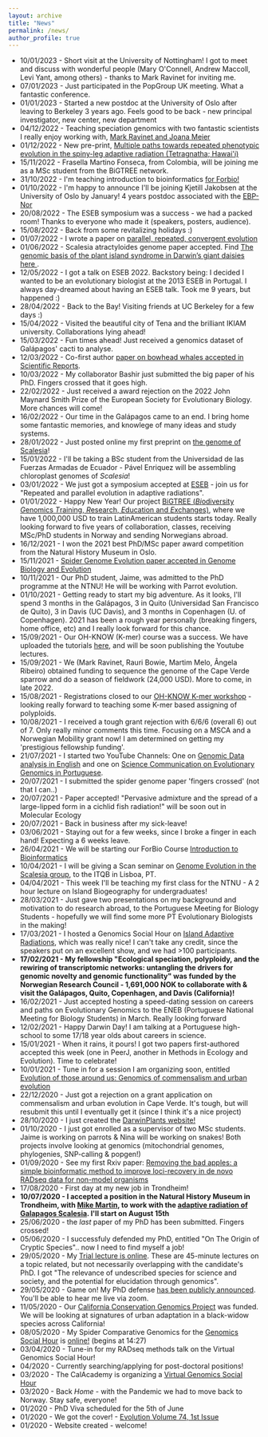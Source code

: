 ```yaml
---
layout: archive
title: "News"
permalink: /news/
author_profile: true
---
```

* 10/01/2023 - Short visit at the University of Nottingham! I got to meet and discuss with wonderful people (Mary O'Connell, Andrew Maccoll, Levi Yant, among others) - thanks to Mark Ravinet for inviting me.
* 07/01/2023 - Just participated in the PopGroup UK meeting. What a fantastic conference.
* 01/01/2023 - Started a new postdoc at the University of Oslo after leaving to Berkeley 3 years ago. Feels good to be back - new principal investigator, new center, new department
* 04/12/2022 - Teaching speciation genomics with two fantastic scientists I really enjoy working with, [Mark Ravinet and Joana Meier](https://www.physalia-courses.org/courses-workshops/course37/)
* 01/12/2022 - New pre-print, [Multiple paths towards repeated phenotypic evolution in the spiny-leg adaptive radiation (Tetragnatha; Hawai'i)](https://www.biorxiv.org/content/10.1101/2022.11.29.518358v1.full.pdf+html)
* 15/11/2022 - Frasella Martino Fonseca, from Colombia, will be joining me as a MSc student from the BiGTREE network.
* 31/10/2022 - I'm teaching introduction to bioinformatics [for Forbio!](https://www.forbio.uio.no/events/courses/2022/bioinfo_intro_2022.html)
* 01/10/2022 - I'm happy to announce I'll be joining Kjetill Jakobsen at the University of Oslo by January! 4 years postdoc associated with the [EBP-Nor](https://www.mn.uio.no/cees/english/research/groups/ebp-nor/)
* 20/08/2022 - The ESEB symposium was a success - we had a packed room! Thanks to everyone who made it (speakers, posters, audience).
* 15/08/2022 - Back from some revitalizing holidays :)
* 01/07/2022 - I wrote a paper on [parallel, repeated, convergent evolution](https://ecoevorxiv.org/g8u39/)
* 01/06/2022 - Scalesia atractyloides genome paper accepted. Find [The genomic basis of the plant island syndrome in Darwin’s giant daisies here
](https://www.nature.com/articles/s41467-022-31280-w).
* 12/05/2022 - I got a talk on ESEB 2022. Backstory being:  I decided I wanted to be an evolutionary biologist at the 2013 ESEB in Portugal. I always day-dreamed about having an ESEB talk. Took me 9 years, but happened :)
* 28/04/2022 - Back to the Bay! Visiting friends at UC Berkeley for a few days :)
* 15/04/2022 - Visited the beautiful city of Tena and the brilliant IKIAM university. Collaborations lying ahead!
* 15/03/2022 - Fun times ahead! Just received a genomics dataset of Galápagos' cacti to analyse.
* 12/03/2022 - Co-first author [paper on bowhead whales accepted in Scientific Reports](https://www.nature.com/articles/s41598-022-09868-5).
* 10/03/2022 - My collaborator Bashir just submitted the big paper of his PhD. Fingers crossed that it goes high.
* 22/02/2022 - Just received a award rejection on the 2022 John Maynard Smith Prize of the European Society for Evolutionary Biology. More chances will come!
* 16/02/2022 - Our time in the Galápagos came to an end. I bring home some fantastic memories, and knowlege of many ideas and study systems.
* 28/01/2022 - Just posted online my first preprint on [the genome of Scalesia](https://www.biorxiv.org/content/10.1101/2022.01.26.477903v1.article-metrics)!
* 15/01/2022 - I'll be taking a BSc student from the Universidad de las Fuerzas Armadas de Ecuador - Pável Enriquez will be assembling chloroplast genomes of *Scalesia*!
* 03/01/2022 - We just got a symposium accepted at [ESEB](https://www.eseb2022.cz/) - join us for "Repeated and parallel evolution in adaptive radiations".
* 01/01/2022 - Happy New Year! Our project [BiGTREE (*Bi*odiversity *G*enomics *T*raining, *R*esearch, *E*ducation and *E*xchanges)](http://bigtree-training.org/), where we have 1,000,000 USD to train LatinAmerican students starts today. Really looking forward to five years of collaboration, classes, receiving MSc/PhD students in Norway and sending Norwegians abroad.
* 16/12/2021 - I won the 2021 best PhD/MSc paper award competition from the Natural History Museum in Oslo.
* 15/11/2021 - [Spider Genome Evolution paper accepted in Genome Biology and Evolution](https://academic.oup.com/gbe/advance-article/doi/10.1093/gbe/evab262/6443144)
* 10/11/2021 - Our PhD student, Jaime, was admitted to the PhD programme at the NTNU! He will be working with Parrot evolution.
* 01/10/2021 - Getting ready to start my big adventure. As it looks, I'll spend 3 months in the Galápagos, 3 in Quito (Universidad San Francisco de Quito), 3 in Davis (UC Davis), and 3 months in Copenhagen (U. of Copenhagen). 2021 has been a rough year personally (breaking fingers, home office, etc) and I really look forward for this chance.
* 15/09/2021 - Our OH-KNOW (K-mer) course was a success. We have uploaded the tutorials [here](https://github.com/KamilSJaron/oh-know/wiki), and will be soon publishing the Youtube lectures.
* 15/09/2021 - We (Mark Ravinet, Rauri Bowie, Martim Melo, Ângela Ribeiro) obtained funding to sequence the genome of the Cape Verde sparrow and do a season of fieldwork (24,000 USD). More to come, in late 2022.
* 15/08/2021 - Registrations closed to our [OH-KNOW K-mer workshop](https://www.forbio.uio.no/events/courses/2021/k-mer_workshop) - looking really forward to teaching some K-mer based assigning of polyploids.
* 10/08/2021 - I received a tough grant rejection with 6/6/6 (overall 6) out of 7. Only really minor comments this time. Focusing on a MSCA and a Norwegian Mobility grant now! I am determined on getting my 'prestigious fellowship funding'.
* 21/07/2021 - I started two YouTube Channels: One on [Genomic Data analysis in English](https://www.youtube.com/channel/UCgi3FD6fLuaeqFhtRXFGaCQ) and one on [Science Communication on Evolutionary Genomics in Portuguese](https://www.youtube.com/channel/UCmUoTV3D7crpc2MrEwQMRQA).
* 20/07/2021 - I submitted the spider genome paper 'fingers crossed' (not that I can..)
* 20/07/2021 - Paper accepted! "Pervasive admixture and the spread of a large-lipped form in a cichlid fish radiation!" will be soon out in Molecular Ecology
* 20/07/2021 - Back in business after my sick-leave!
* 03/06/2021 - Staying out for a few weeks, since I broke a finger in each hand! Expecting a 6 weeks leave.
* 26/04/2021 - We will be starting our ForBio Course [Introduction to Bioinformatics](https://www.forbio.uio.no/events/courses/2021/bioinfo_intro_2021.html)
* 10/04/2021 - I will be giving a Scan seminar on [Genome Evolution in the Scalesia group](https://www.itqb.unl.pt/events/scan-jose-cerca), to the ITQB in Lisboa, PT.
* 04/04/2021 - This week I'll be teaching my first class for the NTNU - A 2 hour lecture on Island Biogeography for undergraduates!
* 28/03/2021 - Just gave two presentations on my background and motivation to do research abroad, to the Portuguese Meeting for Biology Students - hopefully we will find some more PT Evolutionary Biologists in the making!
* 17/03/2021 - I hosted a Genomics Social Hour on [Island Adaptive Radiations](https://www.youtube.com/watch?v=q_GFcqb8fls), which was really nice! I can't take any credit, since the speakers put on an excellent show, and we had >100 participants.
* **17/02/2021 - My fellowship "Ecological speciation, polyploidy, and the rewiring of transcriptomic networks: untangling the drivers for genomic novelty and genomic functionality" was funded by the Norwegian Research Council - 1,691,000 NOK to collaborate with & visit the Galápagos, Quito, Copenhagen, and Davis (California)!**
* 16/02/2021 - Just accepted hosting a speed-dating session on careers and paths on Evolutionary Genomics to the ENEB (Portuguese National Meeting for Biology Students) in March. Really looking forward 
* 12/02/2021 - Happy Darwin Day! I am talking at a Portuguese high-school to some 17/18 year olds about careers in science.
* 15/01/2021 - When it rains, it pours! I got two papers first-authored accepted this week (one in PeerJ, another in Methods in Ecology and Evolution). Time to celebrate!
* 10/01/2021 - Tune in for a session I am organizing soon, entitled [Evolution of those around us: Genomics of commensalism and urban evolution](https://twitter.com/IslandGenomics/status/1350007548154437633?s=19)
* 22/12/2020 - Just got a rejection on a grant application on commensalism and urban evolution in Cape Verde. It's tough, but will resubmit this until I eventually get it (since I think it's a nice project)
* 28/10/2020 - I just created the [DarwinPlants website!](https://darwin-plants.com)
* 01/10/2020 - I just got enrolled as a supervisor of two MSc students. Jaime is working on parrots & Nina will be working on snakes! Both projects involve looking at genomics (mitochondrial genomes, phylogenies, SNP-calling & popgen!)
* 01/09/2020 - See my first Rxiv paper: [Removing the bad apples: a simple bioinformatic method to improve loci-recovery in de novo RADseq data for non-model organisms](https://ecoevorxiv.org/47tka)
* 17/08/2020 - First day at my new job in Trondheim!
* **10/07/2020 - I accepted a position in the Natural History Museum in Trondheim, with [Mike Martin](https://scholar.google.com/citations?hl=en&user=WosqmUMAAAAJ), to work with the [adaptive radiation of Galapagos Scalesia](https://prosjektbanken.forskningsradet.no/#/project/NFR/287327). I'll start on August 15th** 
* 25/06/2020 - the *last* paper of my PhD has been submitted. Fingers crossed!
* 05/06/2020 - I successfuly defended my PhD, entitled "On The Origin of Cryptic Species".. now I need to find myself a job!
* 29/05/2020 - My [Trial lecture is online](https://www.nhm.uio.no/english/research/events/disputations-and-trial-lectures/proveforeslesninger/triallecture_cerca-%281%29.mp4). These are 45-minute lectures on a topic related, but not necessarily overlapping with the candidate's PhD. I got "The relevance of undescribed species for science and society, and the potential for elucidation through genomics".
* 29/05/2020 - Game on! My PhD defense [has been publicly announced](https://www.nhm.uio.no/english/research/events/disputations-and-trial-lectures/Oliveira.html). You'll be able to hear me live via zoom.
* 11/05/2020 - Our [California Conservation Genomics Project](https://johnmuir.ucdavis.edu/2019/09/25/california-conservation-genomics-program-species-nominations-now-open/) was funded. We will be looking at signatures of urban adaptation in a black-widow species across California!
* 08/05/2020 - My Spider Comparative Genomics for the [Genomics Social Hour](https://www.calacademy.org/virtual-genomic-social-hour) is [online!](https://www.youtube.com/watch?time_continue=867&v=ZWeLy7fFumg&feature=emb_logo) (begins at 14:27)
* 03/04/2020 - Tune-in for my RADseq methods talk on the Virtual Genomics Social Hour!
* 04/2020 - Currently searching/applying for post-doctoral positions!
* 03/2020 - The CalAcademy is organizing a [Virtual Genomics Social Hour](https://www.calacademy.org/virtual-genomic-social-hour)
* 03/2020 - Back *Home* - with the Pandemic we had to move back to Norway. Stay safe, everyone!
* 01/2020 - PhD Viva scheduled for the 5th of June
* 01/2020 - We got the cover! - [Evolution Volume 74, 1st Issue](https://onlinelibrary.wiley.com/toc/15585646/2020/74/1)
* 01/2020 - Website created - welcome!
